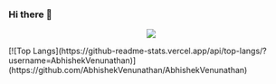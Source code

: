 ### Hi there 👋

<p align="center"><img src="https://i.pinimg.com/originals/28/33/f3/2833f34cc9e29d5a3df4e1a06f8c7f16.gif" /></p>
[![Top Langs](https://github-readme-stats.vercel.app/api/top-langs/?username=AbhishekVenunathan)](https://github.com/AbhishekVenunathan/AbhishekVenunathan)

<!--
**AbhishekVenunathan/AbhishekVenunathan** is a ✨ _special_ ✨ repository because its `README.md` (this file) appears on your GitHub profile.

Here are some ideas to get you started:

- 🔭 I’m currently working on ...
- 🌱 I’m currently learning ...
- 👯 I’m looking to collaborate on ...
- 🤔 I’m looking for help with ...
- 💬 Ask me about ...
- 📫 How to reach me: ...
- 😄 Pronouns: ...
- ⚡ Fun fact: ...
-->
